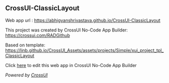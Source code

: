 ## CrossUI-ClassicLayout
Web app url : https://abhigyanshrivastava.github.io/CrossUI-ClassicLayout

This project was created by CrossUI No-Code App Builder: https://crossui.com/RADGithub

Based on template: https://linb.github.io/CrossUI_Assets/assets/projects/Simple/xui_project_tpl_ClassicLayout

Click [here](https://crossui.com/RADGithub/#!from=github&owner=abhigyanshrivastava&repo=CrossUI-ClassicLayout) to edit this web app in CrossUI No-Code App Builder

<i>Powered by [CrossUI](https://crossui.com)</i>
